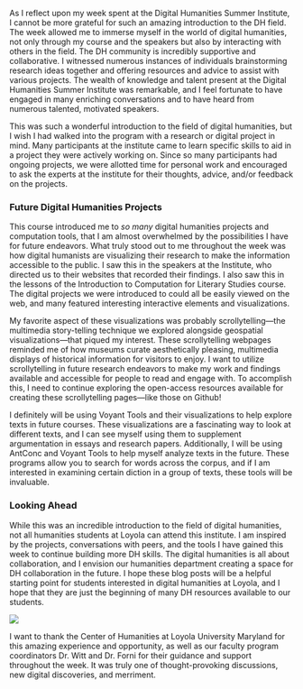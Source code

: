 As I reflect upon my week spent at the Digital Humanities Summer Institute, I cannot be more grateful for such an amazing introduction to the DH field. The week allowed me to immerse myself in the world of digital humanities, not only through my course and the speakers but also by interacting with others in the field. The DH community is incredibly supportive and collaborative. I witnessed numerous instances of individuals brainstorming research ideas together and offering resources and advice to assist with various projects. The wealth of knowledge and talent present at the Digital Humanities Summer Institute was remarkable, and I feel fortunate to have engaged in many enriching conversations and to have heard from numerous talented, motivated speakers.

This was such a wonderful introduction to the field of digital humanities, but I wish I had walked into the program with a research or digital project in mind. Many participants at the institute came to learn specific skills to aid in a project they were actively working on. Since so many participants had ongoing projects, we were allotted time for personal work and encouraged to ask the experts at the institute for their thoughts, advice, and/or feedback on the projects. 

### Future Digital Humanities Projects

This course introduced me to *so many* digital humanities projects and computation tools, that I am almost overwhelmed by the possibilities I have for future endeavors. What truly stood out to me throughout the week was how digital humanists are visualizing their research to make the information accessible to the public. I saw this in the speakers at the Institute, who directed us to their websites that recorded their findings. I also saw this in the lessons of the Introduction to Computation for Literary Studies course. The digital projects we were introduced to could all be easily viewed on the web, and many featured interesting interactive elements and visualizations. 

My favorite aspect of these visualizations was probably scrollytelling—the multimedia story-telling technique we explored alongside geospatial visualizations—that piqued my interest. These scrollytelling webpages reminded me of how museums curate aesthetically pleasing, multimedia displays of historical information for visitors to enjoy. I want to utilize scrollytelling in future research endeavors to make my work and findings available and accessible for people to read and engage with. To accomplish this, I need to continue exploring the open-access resources available for creating these scrollytelling pages—like those on Github! 

I definitely will be using Voyant Tools and their visualizations to help explore texts in future courses. These visualizations are a fascinating way to look at different texts, and I can see myself using them to supplement argumentation in essays and research papers. Additionally, I will be using AntConc and Voyant Tools to help myself analyze texts in the future. These programs allow you to search for words across the corpus, and if I am interested in examining certain diction in a group of texts, these tools will be invaluable. 

### Looking Ahead

While this was an incredible introduction to the field of digital humanities, not all humanities students at Loyola can attend this institute.  I am inspired by the projects, conversations with peers, and the tools I have gained this week to continue building more DH skills. The digital humanities is all about collaboration, and I envision our humanities department creating a space for DH collaboration in the future. I hope these blog posts will be a helpful starting point for students interested in digital humanities at Loyola, and I hope that they are just the beginning of many DH resources available to our students.

![](https://i.giphy.com/media/v1.Y2lkPTc5MGI3NjExbGJ0bTUzbmw0dXhzOHh2dTZic2d4eGtwdDJrbnZmeW9iYTM2MTdvYSZlcD12MV9pbnRlcm5hbF9naWZfYnlfaWQmY3Q9Zw/dsnlvXcoDMevJiZOOs/giphy.gif)

I want to thank the Center of Humanities at Loyola University Maryland for this amazing experience and opportunity, as well as our faculty program coordinators Dr. Witt and Dr. Forni for their guidance and support throughout the week. It was truly one of thought-provoking discussions, new digital discoveries, and merriment. 